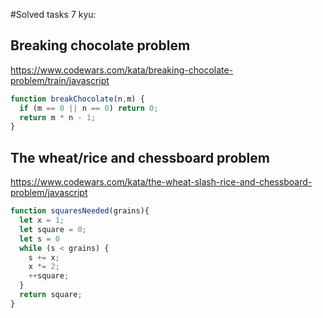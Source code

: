 #Solved tasks 7 kyu:
## Breaking chocolate problem
https://www.codewars.com/kata/breaking-chocolate-problem/train/javascript
```javascript
function breakChocolate(n,m) { 
  if (m == 0 || n == 0) return 0;
  return m * n - 1;
}
```
## The wheat/rice and chessboard problem
https://www.codewars.com/kata/the-wheat-slash-rice-and-chessboard-problem/javascript
```javascript
function squaresNeeded(grains){
  let x = 1;
  let square = 0;
  let s = 0
  while (s < grains) {
    s += x;
    x *= 2;
    ++square;
  }
  return square;
}
```
